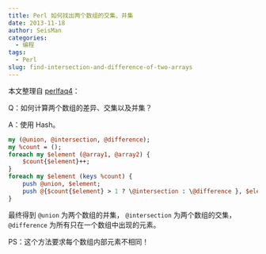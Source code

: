 ```yaml
---
title: Perl 如何找出两个数组的交集、并集
date: 2013-11-18
author: SeisMan
categories:
  - 编程
tags:
  - Perl
slug: find-intersection-and-difference-of-two-arrays
---
```


本文整理自 [perlfaq4](http://perldoc.perl.org/perlfaq4.html#How-do-I-compute-the-difference-of-two-arrays%3f-How-do-I-compute-the-intersection-of-two-arrays%3f)：

Q：如何计算两个数组的差异、交集以及并集？

A：使用 Hash。

``` perl
my (@union, @intersection, @difference);
my %count = ();
foreach my $element (@array1, @array2) {
    $count{$element}++;
}
foreach my $element (keys %count) {
    push @union, $element;
    push @{$count{$element} > 1 ? \@intersection : \@difference }, $element;
}
```

最终得到 `@union` 为两个数组的并集， `@intersection` 为两个数组的交集，
`@difference` 为所有只在一个数组中出现的元素。

PS：这个方法要求每个数组内部元素不相同！
